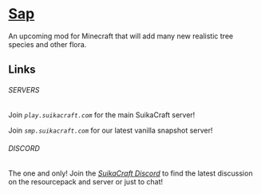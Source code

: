 # [Sap](http://suikacraft.com)

An upcoming mod for Minecraft that will add many new realistic tree species and other flora.

## Links

###### SERVERS

Join *`play.suikacraft.com`* for the main SuikaCraft server!

Join *`smp.suikacraft.com`* for our latest vanilla snapshot server!

###### DISCORD

The one and only! Join the *[SuikaCraft Discord](https://discord.gg/0zdNEkQle7Qg9C1H)* to find the latest discussion on the resourcepack and server or just to chat!
